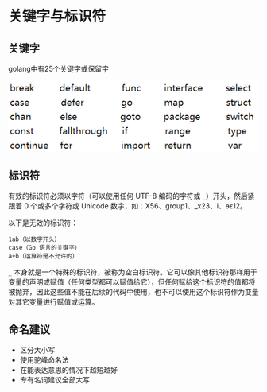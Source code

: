 # 关键字与标识符

## 关键字

golang中有25个关键字或保留字

![](../.gitbook/assets/image%20%281%29.png)

## 标识符

有效的标识符必须以字符（可以使用任何 UTF-8 编码的字符或 `_`）开头，然后紧跟着 0 个或多个字符或 Unicode 数字，如：X56、group1、\_x23、i、өԑ12。

以下是无效的标识符：

```text
1ab（以数字开头） 
case（Go 语言的关键字） 
a+b（运算符是不允许的）
```

 `_` 本身就是一个特殊的标识符，被称为空白标识符。它可以像其他标识符那样用于变量的声明或赋值（任何类型都可以赋值给它），但任何赋给这个标识符的值都将被抛弃，因此这些值不能在后续的代码中使用，也不可以使用这个标识符作为变量对其它变量进行赋值或运算。

## 命名建议

* 区分大小写
* 使用驼峰命名法
* 在能表达意思的情况下越短越好
* 专有名词建议全部大写

